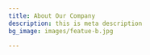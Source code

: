 ```yaml
---
title: About Our Company
description: this is meta description
bg_image: images/featue-b.jpg

---
```

